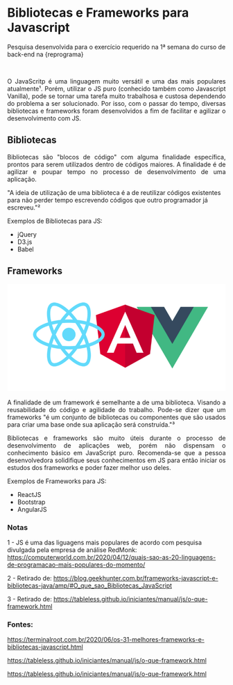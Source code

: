 # Bibliotecas e Frameworks para Javascript

<p>Pesquisa desenvolvida para o exercício requerido na 1ª semana do curso de back-end na {reprograma}</p>

<p align="center">
    <img scr="https://github.com/luzialeticia/bibliotecas-frameworks-js/blob/master/img/js.jpg">
</p>

<p align="justify">O JavaScritp é uma linguagem muito versátil e uma das mais populares atualmente¹. Porém, utilizar o JS puro (conhecido também como Javascript Vanilla), pode se tornar uma tarefa muito trabalhosa e custosa dependendo do problema a ser solucionado. Por isso, com o passar do tempo, diversas bibliotecas e frameworks foram desenvolvidos a fim de facilitar e agilizar o desenvolvimento com JS.</p>

## Bibliotecas

<p align="justify">Bibliotecas são "blocos de código" com alguma finalidade específica, prontos para serem utilizados dentro de códigos maiores. A finalidade é de agilizar e poupar tempo no processo de desenvolvimento de uma aplicação.</p>

"A ideia de utilização de uma biblioteca é a de reutilizar códigos existentes para não perder tempo escrevendo códigos que outro programador já escreveu."²

<p>Exemplos de Bibliotecas para JS:
<ul>
    <li>jQuery</li>
    <li>D3.js</li>
    <li>Babel</li>
</ul>
</p>

## Frameworks

<p align="center">
    <img src="https://github.com/luzialeticia/bibliotecas-frameworks-js/blob/master/img/frameworks.png">
</p>

<p align="justify">A finalidade de um framework é semelhante a de uma biblioteca. Visando a reusabilidade do código e agilidade do trabalho. Pode-se dizer que um frameworks "é um conjunto de bibliotecas ou componentes que são usados para criar uma base onde sua aplicação será construída."³</p>

<p align="justify">Bibliotecas e frameworks são muito úteis durante o processo de desenvolvimento de aplicações web, porém não dispensam o conhecimento básico em JavaScript puro. Recomenda-se que a pessoa desenvolvedora solidifique seus conhecimentos em JS para então iniciar os estudos dos frameworks e poder fazer melhor uso deles.</p>

<p>Exemplos de Frameworks para JS:
<ul>
    <li>ReactJS</li>
    <li>Bootstrap</li>
    <li>AngularJS</li>
</ul>
</p>

### Notas
1 - JS é uma das liguagens mais populares de acordo com pesquisa divulgada pela empresa de análise RedMonk: https://computerworld.com.br/2020/04/12/quais-sao-as-20-linguagens-de-programacao-mais-populares-do-momento/

2 - Retirado de: https://blog.geekhunter.com.br/frameworks-javascript-e-bibliotecas-java/amp/#O_que_sao_Bibliotecas_JavaScript

3 - Retirado de: https://tableless.github.io/iniciantes/manual/js/o-que-framework.html

### Fontes:

https://terminalroot.com.br/2020/06/os-31-melhores-frameworks-e-bibliotecas-javascript.html

https://tableless.github.io/iniciantes/manual/js/o-que-framework.html

https://tableless.github.io/iniciantes/manual/js/o-que-framework.html